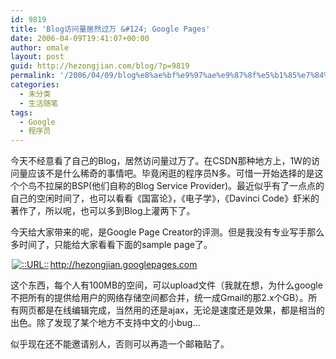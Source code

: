 ```yaml
---
id: 9819
title: 'Blog访问量居然过万 &#124; Google Pages'
date: 2006-04-09T19:41:07+00:00
author: omale
layout: post
guid: http://hezongjian.com/blog/?p=9819
permalink: '/2006/04/09/blog%e8%ae%bf%e9%97%ae%e9%87%8f%e5%b1%85%e7%84%b6%e8%bf%87%e4%b8%87-google-pages/'
categories:
  - 未分类
  - 生活随笔
tags:
  - Google
  - 程序员
---
```

今天不经意看了自己的Blog，居然访问量过万了。在CSDN那种地方上，1W的访问量应该不是什么稀奇的事情吧。毕竟闲逛的程序员N多。可惜一开始选择的是这个个鸟不拉屎的BSP(他们自称的Blog&nbsp;Service&nbsp;Provider)。最近似乎有了一点点的自己的空闲时间了，也可以看看《国富论》，《电子学》，《Davinci&nbsp;Code》虾米的著作了，所以呢，也可以多到Blog上灌两下了。

今天给大家带来的呢，是Google&nbsp;Page&nbsp;Creator的评测。但是我没有专业写手那么多时间了，只能给大家看看下面的sample&nbsp;page了。

<a href='http://ezongjian.googlepages.com'  target='_blank' ><img src=http://style.blogcn.com/blogcnpage/style/images/images/aurl.gif align=absbottom hspace=2 alt='::URL::' border=0><a href='http://hezongjian.googlepages.com' target=_blank>http://hezongjian.googlepages.com</a></a>

这个东西，每个人有100MB的空间，可以upload文件（我就在想，为什么google不把所有的提供给用户的网络存储空间都合并，统一成Gmail的那2.x个GB）。所有网页都是在线编辑完成，当然用的还是ajax，无论是速度还是效果，都是相当的出色。除了发现了某个地方不支持中文的小bug&#8230;

似乎现在还不能邀请别人，否则可以再造一个邮箱贴了。